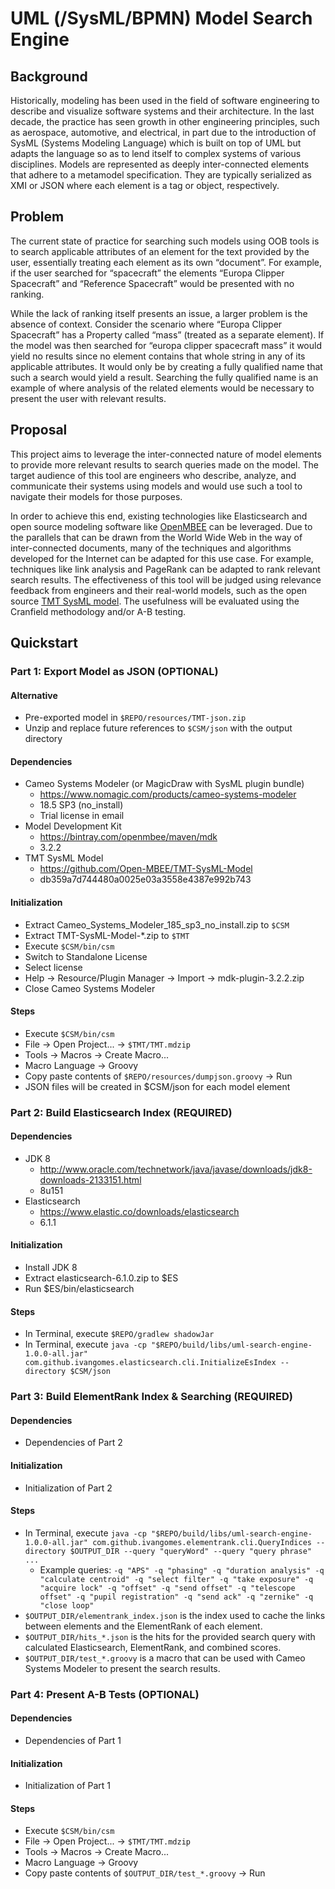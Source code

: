 # UML (/SysML/BPMN) Model Search Engine

## Background
Historically, modeling has been used in the field of software engineering to describe and visualize software systems and their architecture. In the last decade, the practice has seen growth in other engineering principles, such as aerospace, automotive, and electrical, in part due to the introduction of SysML (Systems Modeling Language) which is built on top of UML but adapts the language so as to lend itself to complex systems of various disciplines. Models are represented as deeply inter-connected elements that adhere to a metamodel specification. They are typically serialized as XMI or JSON where each element is a tag or object, respectively.

## Problem
The current state of practice for searching such models using OOB tools is to search applicable attributes of an element for the text provided by the user, essentially treating each element as its own “document”. For example, if the user searched for “spacecraft” the elements “Europa Clipper Spacecraft” and “Reference Spacecraft” would be presented with no ranking.

While the lack of ranking itself presents an issue, a larger problem is the absence of context. Consider the scenario where “Europa Clipper Spacecraft” has a Property called “mass” (treated as a separate element). If the model was then searched for “europa clipper spacecraft mass” it would yield no results since no element contains that whole string in any of its applicable attributes. It would only be by creating a fully qualified name that such a search would yield a result. Searching the fully qualified name is an example of where analysis of the related elements would be necessary to present the user with relevant results.

## Proposal
This project aims to leverage the inter-connected nature of model elements to provide more relevant results to search queries made on the model. The target audience of this tool are engineers who describe, analyze, and communicate their systems using models and would use such a tool to navigate their models for those purposes.

In order to achieve this end, existing technologies like Elasticsearch and open source modeling software like [OpenMBEE](http://www.openmbee.org/) can be leveraged. Due to the parallels that can be drawn from the World Wide Web in the way of inter-connected documents, many of the techniques and algorithms developed for the Internet can be adapted for this use case. For example, techniques like link analysis and PageRank can be adapted to rank relevant search results. The effectiveness of this tool will be judged using relevance feedback from engineers and their real-world models, such as the open source [TMT SysML model](https://github.com/Open-MBEE/TMT-SysML-Model). The usefulness will be evaluated using the Cranfield methodology and/or A-B testing.

## Quickstart

### Part 1: Export Model as JSON (OPTIONAL)
#### Alternative
* Pre-exported model in `$REPO/resources/TMT-json.zip`
* Unzip and replace future references to `$CSM/json` with the output directory
#### Dependencies
* Cameo Systems Modeler (or MagicDraw with SysML plugin bundle)
    * https://www.nomagic.com/products/cameo-systems-modeler
    * 18.5 SP3 (no_install)
    * Trial license in email
* Model Development Kit
    * https://bintray.com/openmbee/maven/mdk
    * 3.2.2
* TMT SysML Model
    * https://github.com/Open-MBEE/TMT-SysML-Model
    * db359a7d744480a0025e03a3558e4387e992b743
#### Initialization
* Extract Cameo_Systems_Modeler_185_sp3_no_install.zip to `$CSM`
* Extract TMT-SysML-Model-*.zip to `$TMT`
* Execute `$CSM/bin/csm`
* Switch to Standalone License
* Select license
* Help -> Resource/Plugin Manager -> Import -> mdk-plugin-3.2.2.zip
* Close Cameo Systems Modeler
#### Steps
* Execute `$CSM/bin/csm`
* File -> Open Project... -> `$TMT/TMT.mdzip`
* Tools -> Macros -> Create Macro...
* Macro Language -> Groovy
* Copy paste contents of `$REPO/resources/dumpjson.groovy` -> Run
* JSON files will be created in $CSM/json for each model element

### Part 2: Build Elasticsearch Index (REQUIRED)
#### Dependencies
* JDK 8
    * http://www.oracle.com/technetwork/java/javase/downloads/jdk8-downloads-2133151.html
    * 8u151
* Elasticsearch
    * https://www.elastic.co/downloads/elasticsearch
    * 6.1.1
#### Initialization
* Install JDK 8
* Extract elasticsearch-6.1.0.zip to $ES
* Run $ES/bin/elasticsearch
#### Steps
* In Terminal, execute `$REPO/gradlew shadowJar`
* In Terminal, execute `java -cp "$REPO/build/libs/uml-search-engine-1.0.0-all.jar" com.github.ivangomes.elasticsearch.cli.InitializeEsIndex --directory $CSM/json`

### Part 3: Build ElementRank Index & Searching (REQUIRED)
#### Dependencies
* Dependencies of Part 2
#### Initialization
* Initialization of Part 2
#### Steps
* In Terminal, execute `java -cp "$REPO/build/libs/uml-search-engine-1.0.0-all.jar" com.github.ivangomes.elementrank.cli.QueryIndices --directory $OUTPUT_DIR --query "queryWord" --query "query phrase" ...`
    * Example queries: `-q "APS" -q "phasing" -q "duration analysis" -q "calculate centroid" -q "select filter" -q "take exposure" -q "acquire lock" -q "offset" -q "send offset" -q "telescope offset" -q "pupil registration" -q "send ack" -q "zernike" -q "close loop"`
* `$OUTPUT_DIR/elementrank_index.json` is the index used to cache the links between elements and the ElementRank of each element.
* `$OUTPUT_DIR/hits_*.json` is the hits for the provided search query with calculated Elasticsearch, ElementRank, and combined scores.
* `$OUTPUT_DIR/test_*.groovy` is a macro that can be used with Cameo Systems Modeler to present the search results.

### Part 4: Present A-B Tests (OPTIONAL)
#### Dependencies
* Dependencies of Part 1
#### Initialization
* Initialization of Part 1
#### Steps
* Execute `$CSM/bin/csm`
* File -> Open Project... -> `$TMT/TMT.mdzip`
* Tools -> Macros -> Create Macro...
* Macro Language -> Groovy
* Copy paste contents of `$OUTPUT_DIR/test_*.groovy` -> Run